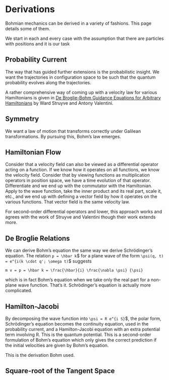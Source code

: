 # Derivations

Bohmian mechanics can be derived in a variety of fashions. This page details some of them.

We start in each and every case with the assumption that there are particles with positions and it is our task

## Probability Current

The way that has guided further extensions is the probabilistic insight. We want the trajectories in configuration space to be such that the quantum probability evolves along the trajectories.

A rather comprehensive way of coming up with a velocity law for various Hamiltonians is given in
[De Broglie-Bohm Guidance Equations for Arbitrary Hamiltonians](http://arxiv.org/abs/0808.0290) by  Ward Struyve and Antony Valentini.

## Symmetry

We want a law of motion that transforms correctly under Galilean transformations. By pursuing this, Bohm’s law emerges.

##  Hamiltonian Flow

Consider that a velocity field can also be viewed as a differential operator acting on a function. If we know how it operates on all functions, we know the velocity field. Consider that by viewing functions as multiplication operators in position space, we have a time evolution of that operator. Differentiate and we end up with the commutator with the Hamiltonian. Apply to the wave function, take the inner product and its real part, scale it, etc., and we end up with defining a vector field by how it operates on the various functions. That vector field is the same velocity law.

For second-order differential operators and lower, this approach works and agrees with the work of Struyve and Valentini though their work extends more.

## De Broglie Relations

We can derive Bohm’s equation the same way we derive Schrödinger’s equation. The relation
`p = \hbar k`$  for a plane wave of the form `\psi(q, t) = e^{i(k \cdot q'; \omega t)`$ suggests 
```$
m v = p = \hbar k = \frac{\hbar}{i} \frac{\nabla \psi} {\psi}
```
which is in fact Bohm’s equation when we take only the real part for a non-plane wave function. That’s it. Schrödinger’s equation is actually more complicated.

## Hamilton-Jacobi

By decomposing the wave function into `\psi = R e^{i S}`$, the polar form, Schrödinger’s equation becomes the continuity equation, used in the probability current, and a Hamilton-Jacobi equation with an extra potential term involving R. This is the quantum potential. This is a second-order formulation of Bohm’s equation which only gives the correct prediction if the initial velocities are given by Bohm’s equation.

This is the derivation Bohm used.

## Square-root of the Tangent Space
